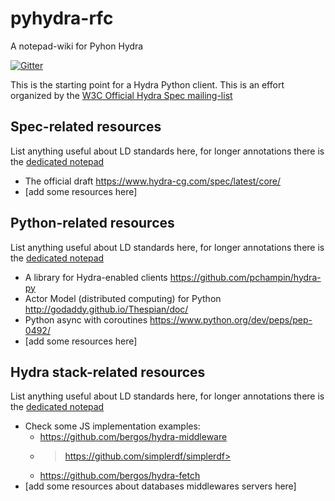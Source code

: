 # pyhydra-rfc
A notepad-wiki for Pyhon Hydra

[![Gitter](https://badges.gitter.im/Mec-iS/pyhydra-rfc.svg)](https://gitter.im/Mec-iS/pyhydra-rfc?utm_source=badge&utm_medium=badge&utm_campaign=pr-badge)

This is the starting point for a Hydra Python client. This is an effort organized by the [W3C Official Hydra Spec mailing-list](public-hydra@w3.org)

## Spec-related resources
List anything useful about LD standards here, for longer annotations there is the [dedicated notepad](https://github.com/Mec-iS/pyhydra-rfc/blob/master/spec-notepad.md)

- The official draft <https://www.hydra-cg.com/spec/latest/core/>
- [add some resources here]

## Python-related resources
List anything useful about LD standards here, for longer annotations there is the [dedicated notepad](https://github.com/Mec-iS/pyhydra-rfc/blob/master/python-notepad.md)

- A library for Hydra-enabled clients <https://github.com/pchampin/hydra-py>
- Actor Model (distributed computing) for Python <http://godaddy.github.io/Thespian/doc/>
- Python async with coroutines <https://www.python.org/dev/peps/pep-0492/>
- [add some resources here]

## Hydra stack-related resources
List anything useful about LD standards here, for longer annotations there is the [dedicated notepad](https://github.com/Mec-iS/pyhydra-rfc/blob/master/hydra-stack.md)

- Check some JS implementation examples:
    - <https://github.com/bergos/hydra-middleware>
    - >https://github.com/simplerdf/simplerdf>
    - <https://github.com/bergos/hydra-fetch>
- [add some resources about databases middlewares servers here]
